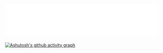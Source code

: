 ![Hello](hello.png)
![Hello](divider.png)
<br>
<br>
[![Ashutosh's github activity graph](https://github-readme-activity-graph.cyclic.app/graph?username=hicapa&bg_color=0d1117&color=708090&line=ffffff&point=ffffff&area=true&hide_border=true)](https://github.com/ashutosh00710/github-readme-activity-graph)
